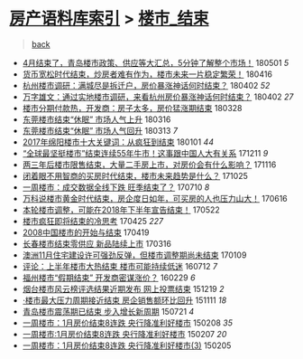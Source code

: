 [房产语料库索引](../../README.md)  > [楼市_结束](楼市_结束.md)
====
> [back](../README.md)

- [4月结束了，青岛楼市政策、供应等大汇总，5分钟了解整个市场！](http://jkwz.applinzi.com/ittc/7098134809694176262.html#4%E6%9C%88%E7%BB%93%E6%9D%9F%E4%BA%86%EF%BC%8C%E9%9D%92%E5%B2%9B%E6%A5%BC%E5%B8%82%E6%94%BF%E7%AD%96%E3%80%81%E4%BE%9B%E5%BA%94%E7%AD%89%E5%A4%A7%E6%B1%87%E6%80%BB%EF%BC%8C5%E5%88%86%E9%92%9F%E4%BA%86%E8%A7%A3%E6%95%B4%E4%B8%AA%E5%B8%82%E5%9C%BA%EF%BC%81) 180501 *5* 
- [货币宽松时代结束，炒房者难有作为，楼市未来一片稳定繁荣！](http://jkwz.applinzi.com/ittc/7092494672448717835.html#%E8%B4%A7%E5%B8%81%E5%AE%BD%E6%9D%BE%E6%97%B6%E4%BB%A3%E7%BB%93%E6%9D%9F%EF%BC%8C%E7%82%92%E6%88%BF%E8%80%85%E9%9A%BE%E6%9C%89%E4%BD%9C%E4%B8%BA%EF%BC%8C%E6%A5%BC%E5%B8%82%E6%9C%AA%E6%9D%A5%E4%B8%80%E7%89%87%E7%A8%B3%E5%AE%9A%E7%B9%81%E8%8D%A3%EF%BC%81) 180416  
- [杭州楼市调研：满城尽是拆迁户，房价暴涨神话何时结束？](http://jkwz.applinzi.com/ittc/7087500808537244679.html#%E6%9D%AD%E5%B7%9E%E6%A5%BC%E5%B8%82%E8%B0%83%E7%A0%94%EF%BC%9A%E6%BB%A1%E5%9F%8E%E5%B0%BD%E6%98%AF%E6%8B%86%E8%BF%81%E6%88%B7%EF%BC%8C%E6%88%BF%E4%BB%B7%E6%9A%B4%E6%B6%A8%E7%A5%9E%E8%AF%9D%E4%BD%95%E6%97%B6%E7%BB%93%E6%9D%9F%EF%BC%9F) 180402 *52* 
- [万字雄文：通过实地楼市调研，来看杭州房价暴涨神话何时结束？](http://jkwz.applinzi.com/ittc/7087500808604353543.html#%E4%B8%87%E5%AD%97%E9%9B%84%E6%96%87%EF%BC%9A%E9%80%9A%E8%BF%87%E5%AE%9E%E5%9C%B0%E6%A5%BC%E5%B8%82%E8%B0%83%E7%A0%94%EF%BC%8C%E6%9D%A5%E7%9C%8B%E6%9D%AD%E5%B7%9E%E6%88%BF%E4%BB%B7%E6%9A%B4%E6%B6%A8%E7%A5%9E%E8%AF%9D%E4%BD%95%E6%97%B6%E7%BB%93%E6%9D%9F%EF%BC%9F) 180402 *27* 
- [楼市分期付款热，开发商：房子太多，房价猛涨期结束](http://jkwz.applinzi.com/ittc/7085556076651217930.html#%E6%A5%BC%E5%B8%82%E5%88%86%E6%9C%9F%E4%BB%98%E6%AC%BE%E7%83%AD%EF%BC%8C%E5%BC%80%E5%8F%91%E5%95%86%EF%BC%9A%E6%88%BF%E5%AD%90%E5%A4%AA%E5%A4%9A%EF%BC%8C%E6%88%BF%E4%BB%B7%E7%8C%9B%E6%B6%A8%E6%9C%9F%E7%BB%93%E6%9D%9F) 180328  
- [东莞楼市结束“休眠” 市场人气上升](http://jkwz.applinzi.com/ittc/7081069961789572112.html#%E4%B8%9C%E8%8E%9E%E6%A5%BC%E5%B8%82%E7%BB%93%E6%9D%9F%E2%80%9C%E4%BC%91%E7%9C%A0%E2%80%9D+%E5%B8%82%E5%9C%BA%E4%BA%BA%E6%B0%94%E4%B8%8A%E5%8D%87) 180316  
- [东莞楼市结束“休眠” 市场人气回升](http://jkwz.applinzi.com/ittc/7079898663914832906.html#%E4%B8%9C%E8%8E%9E%E6%A5%BC%E5%B8%82%E7%BB%93%E6%9D%9F%E2%80%9C%E4%BC%91%E7%9C%A0%E2%80%9D+%E5%B8%82%E5%9C%BA%E4%BA%BA%E6%B0%94%E5%9B%9E%E5%8D%87) 180313 *7* 
- [2017年绵阳楼市十大关键词：从疯狂到结束](http://jkwz.applinzi.com/ittc/7053680872358675463.html#2017%E5%B9%B4%E7%BB%B5%E9%98%B3%E6%A5%BC%E5%B8%82%E5%8D%81%E5%A4%A7%E5%85%B3%E9%94%AE%E8%AF%8D%EF%BC%9A%E4%BB%8E%E7%96%AF%E7%8B%82%E5%88%B0%E7%BB%93%E6%9D%9F) 180101 *44* 
- [“全球最坚挺楼市”结束连续55年牛市！这事跟中国人大有关系](http://jkwz.applinzi.com/ittc/7045713887180096529.html#%E2%80%9C%E5%85%A8%E7%90%83%E6%9C%80%E5%9D%9A%E6%8C%BA%E6%A5%BC%E5%B8%82%E2%80%9D%E7%BB%93%E6%9D%9F%E8%BF%9E%E7%BB%AD55%E5%B9%B4%E7%89%9B%E5%B8%82%EF%BC%81%E8%BF%99%E4%BA%8B%E8%B7%9F%E4%B8%AD%E5%9B%BD%E4%BA%BA%E5%A4%A7%E6%9C%89%E5%85%B3%E7%B3%BB) 171211 *9* 
- [两三年后楼市限售结束，大量二手房上市，对房价会有什么影响？](http://jkwz.applinzi.com/ittc/7036619326583473168.html#%E4%B8%A4%E4%B8%89%E5%B9%B4%E5%90%8E%E6%A5%BC%E5%B8%82%E9%99%90%E5%94%AE%E7%BB%93%E6%9D%9F%EF%BC%8C%E5%A4%A7%E9%87%8F%E4%BA%8C%E6%89%8B%E6%88%BF%E4%B8%8A%E5%B8%82%EF%BC%8C%E5%AF%B9%E6%88%BF%E4%BB%B7%E4%BC%9A%E6%9C%89%E4%BB%80%E4%B9%88%E5%BD%B1%E5%93%8D%EF%BC%9F) 171116  
- [闭着眼不用智商的买房时代结束，楼市未来趋势是什么？](http://jkwz.applinzi.com/ittc/7028333839926166544.html#%E9%97%AD%E7%9D%80%E7%9C%BC%E4%B8%8D%E7%94%A8%E6%99%BA%E5%95%86%E7%9A%84%E4%B9%B0%E6%88%BF%E6%97%B6%E4%BB%A3%E7%BB%93%E6%9D%9F%EF%BC%8C%E6%A5%BC%E5%B8%82%E6%9C%AA%E6%9D%A5%E8%B6%8B%E5%8A%BF%E6%98%AF%E4%BB%80%E4%B9%88%EF%BC%9F) 171025  
- [一周楼市：成交数据全线下跌 旺季结束了？](http://jkwz.applinzi.com/ittc/6988613961418015760.html#%E4%B8%80%E5%91%A8%E6%A5%BC%E5%B8%82%EF%BC%9A%E6%88%90%E4%BA%A4%E6%95%B0%E6%8D%AE%E5%85%A8%E7%BA%BF%E4%B8%8B%E8%B7%8C+%E6%97%BA%E5%AD%A3%E7%BB%93%E6%9D%9F%E4%BA%86%EF%BC%9F) 170710 *8* 
- [万科说楼市黄金时代结束，房企度日如年，可买房的人也压力山大！](http://jkwz.applinzi.com/ittc/6979887397054448645.html#%E4%B8%87%E7%A7%91%E8%AF%B4%E6%A5%BC%E5%B8%82%E9%BB%84%E9%87%91%E6%97%B6%E4%BB%A3%E7%BB%93%E6%9D%9F%EF%BC%8C%E6%88%BF%E4%BC%81%E5%BA%A6%E6%97%A5%E5%A6%82%E5%B9%B4%EF%BC%8C%E5%8F%AF%E4%B9%B0%E6%88%BF%E7%9A%84%E4%BA%BA%E4%B9%9F%E5%8E%8B%E5%8A%9B%E5%B1%B1%E5%A4%A7%EF%BC%81) 170616  
- [本轮楼市调整，可能在2018年下半年宣告结束！](http://jkwz.applinzi.com/ittc/6970573783105537028.html#%E6%9C%AC%E8%BD%AE%E6%A5%BC%E5%B8%82%E8%B0%83%E6%95%B4%EF%BC%8C%E5%8F%AF%E8%83%BD%E5%9C%A82018%E5%B9%B4%E4%B8%8B%E5%8D%8A%E5%B9%B4%E5%AE%A3%E5%91%8A%E7%BB%93%E6%9D%9F%EF%BC%81) 170522  
- [楼市疯狂即将结束的冷思考](http://jkwz.applinzi.com/ittc/6960138127946548229.html#%E6%A5%BC%E5%B8%82%E7%96%AF%E7%8B%82%E5%8D%B3%E5%B0%86%E7%BB%93%E6%9D%9F%E7%9A%84%E5%86%B7%E6%80%9D%E8%80%83) 170425 *227* 
- [2008中国楼市的开始与结束](http://jkwz.applinzi.com/ittc/6958170496947454980.html#2008%E4%B8%AD%E5%9B%BD%E6%A5%BC%E5%B8%82%E7%9A%84%E5%BC%80%E5%A7%8B%E4%B8%8E%E7%BB%93%E6%9D%9F) 170419  
- [长春楼市结束零供应 新品陆续上市](http://jkwz.applinzi.com/ittc/6945143204507812868.html#%E9%95%BF%E6%98%A5%E6%A5%BC%E5%B8%82%E7%BB%93%E6%9D%9F%E9%9B%B6%E4%BE%9B%E5%BA%94+%E6%96%B0%E5%93%81%E9%99%86%E7%BB%AD%E4%B8%8A%E5%B8%82) 170316  
- [澳洲11月住宅建设许可强劲反弹，但楼市调整期尚未结束](http://jkwz.applinzi.com/ittc/6921160288337658884.html#%E6%BE%B3%E6%B4%B211%E6%9C%88%E4%BD%8F%E5%AE%85%E5%BB%BA%E8%AE%BE%E8%AE%B8%E5%8F%AF%E5%BC%BA%E5%8A%B2%E5%8F%8D%E5%BC%B9%EF%BC%8C%E4%BD%86%E6%A5%BC%E5%B8%82%E8%B0%83%E6%95%B4%E6%9C%9F%E5%B0%9A%E6%9C%AA%E7%BB%93%E6%9D%9F) 170109  
- [评论：上半年楼市大热结束 楼市可能持续低迷](http://jkwz.applinzi.com/ittc/6853894934142387205.html#%E8%AF%84%E8%AE%BA%EF%BC%9A%E4%B8%8A%E5%8D%8A%E5%B9%B4%E6%A5%BC%E5%B8%82%E5%A4%A7%E7%83%AD%E7%BB%93%E6%9D%9F+%E6%A5%BC%E5%B8%82%E5%8F%AF%E8%83%BD%E6%8C%81%E7%BB%AD%E4%BD%8E%E8%BF%B7) 160712 *7* 
- [福州楼市“假期结束” 开发商密谋涨价？](http://jkwz.applinzi.com/ittc/6804191934004331524.html#%E7%A6%8F%E5%B7%9E%E6%A5%BC%E5%B8%82%E2%80%9C%E5%81%87%E6%9C%9F%E7%BB%93%E6%9D%9F%E2%80%9D+%E5%BC%80%E5%8F%91%E5%95%86%E5%AF%86%E8%B0%8B%E6%B6%A8%E4%BB%B7%EF%BC%9F) 160229 *6* 
- [烟台楼市风云榜评选结果近期发布 网上投票结束](http://jkwz.applinzi.com/ittc/6777421594343506949.html#%E7%83%9F%E5%8F%B0%E6%A5%BC%E5%B8%82%E9%A3%8E%E4%BA%91%E6%A6%9C%E8%AF%84%E9%80%89%E7%BB%93%E6%9E%9C%E8%BF%91%E6%9C%9F%E5%8F%91%E5%B8%83+%E7%BD%91%E4%B8%8A%E6%8A%95%E7%A5%A8%E7%BB%93%E6%9D%9F) 151219 *2* 
- [·楼市最大压力周期接近结束 房企销售额环比回升](http://jkwz.applinzi.com/ittc/6763347407987540996.html#%C2%B7%E6%A5%BC%E5%B8%82%E6%9C%80%E5%A4%A7%E5%8E%8B%E5%8A%9B%E5%91%A8%E6%9C%9F%E6%8E%A5%E8%BF%91%E7%BB%93%E6%9D%9F+%E6%88%BF%E4%BC%81%E9%94%80%E5%94%AE%E9%A2%9D%E7%8E%AF%E6%AF%94%E5%9B%9E%E5%8D%87) 151111 *18* 
- [青岛楼市震荡期已结束 步入增长新周期](http://jkwz.applinzi.com/ittc/547650611431124102.html#%E9%9D%92%E5%B2%9B%E6%A5%BC%E5%B8%82%E9%9C%87%E8%8D%A1%E6%9C%9F%E5%B7%B2%E7%BB%93%E6%9D%9F+%E6%AD%A5%E5%85%A5%E5%A2%9E%E9%95%BF%E6%96%B0%E5%91%A8%E6%9C%9F) 150721 *4* 
- [一周楼市：1月房价结束8连跌 央行降准利好楼市](http://jkwz.applinzi.com/ittc/547650611392919564.html#%E4%B8%80%E5%91%A8%E6%A5%BC%E5%B8%82%EF%BC%9A1%E6%9C%88%E6%88%BF%E4%BB%B7%E7%BB%93%E6%9D%9F8%E8%BF%9E%E8%B7%8C+%E5%A4%AE%E8%A1%8C%E9%99%8D%E5%87%86%E5%88%A9%E5%A5%BD%E6%A5%BC%E5%B8%82) 150208 *35* 
- [一周楼市:1月房价结束8连跌 央行降准利好楼市](http://jkwz.applinzi.com/ittc/547650611388931047.html#%E4%B8%80%E5%91%A8%E6%A5%BC%E5%B8%82%3A1%E6%9C%88%E6%88%BF%E4%BB%B7%E7%BB%93%E6%9D%9F8%E8%BF%9E%E8%B7%8C+%E5%A4%AE%E8%A1%8C%E9%99%8D%E5%87%86%E5%88%A9%E5%A5%BD%E6%A5%BC%E5%B8%82) 150207 *20* 
- [一周楼市：1月房价结束8连跌 央行降准利好楼市(3)](http://jkwz.applinzi.com/ittc/547650611388941150.html#%E4%B8%80%E5%91%A8%E6%A5%BC%E5%B8%82%EF%BC%9A1%E6%9C%88%E6%88%BF%E4%BB%B7%E7%BB%93%E6%9D%9F8%E8%BF%9E%E8%B7%8C+%E5%A4%AE%E8%A1%8C%E9%99%8D%E5%87%86%E5%88%A9%E5%A5%BD%E6%A5%BC%E5%B8%82%283%29) 150205  
